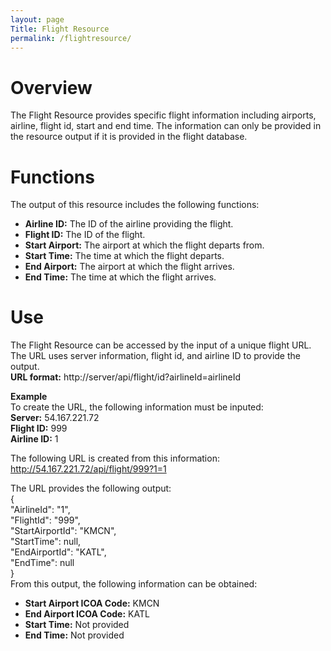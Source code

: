 ```yaml
---
layout: page
Title: Flight Resource
permalink: /flightresource/
---  
```


# Overview 
The Flight Resource provides specific flight information including airports, airline, flight id, start and end time. The information can only be provided in the resource output if it is provided in the flight database. 
# Functions   
The output of this resource includes the following functions:  
- **Airline ID:** The ID of the airline providing the flight. 
- **Flight ID:** The ID of the flight.  
- **Start Airport:** The airport at which the flight departs from.  
- **Start Time:** The time at which the flight departs.  
- **End Airport:** The airport at which the flight arrives.
- **End Time:** The time at which the flight arrives.
# Use 
The Flight Resource can be accessed by the input of a unique flight URL. The URL uses server information, flight id, and airline ID to provide the output.  
**URL format:**  http://server/api/flight/id?airlineId=airlineId  
  
  **Example**  
  To create the URL, the following information must be inputed:  
  **Server:** 54.167.221.72  
  **Flight ID:** 999  
  **Airline ID:** 1 

  The following URL is created from this information:
  http://54.167.221.72/api/flight/999?1=1  

  The URL provides the following output:  
  {  
    "AirlineId": "1",  
    "FlightId": "999",  
    "StartAirportId": "KMCN",  
    "StartTime": null,  
    "EndAirportId": "KATL",  
    "EndTime": null  
}  
From this output, the following information can be obtained:  
- **Start Airport ICOA Code:** KMCN  
- **End Airport ICOA Code:** KATL  
- **Start Time:** Not provided  
- **End Time:** Not provided



